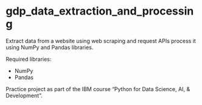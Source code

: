# gdp_data_extraction_and_processing

Extract data from a website using web scraping and request APIs process it using NumPy and Pandas libraries.

Required libraries:
* NumPy
* Pandas

Practice project as part of the IBM course “Python for Data Science, AI, & Development”.
